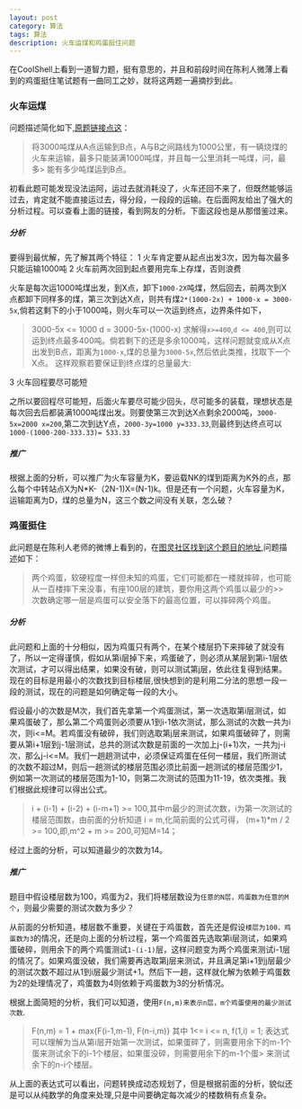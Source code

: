 ```yaml
---
layout: post
category: 算法 
tags: 算法
description: 火车运煤和鸡蛋挺住问题
---
```


在CoolShell上看到一道智力题，挺有意思的，并且和前段时间在陈利人微薄上看到的鸡蛋挺住笔试题有一曲同工之妙，就将这两题一遍摘抄到此。

### 火车运煤

问题描述简化如下,[原题链接点这](http://coolshell.cn/articles/4429.html)：
> 将3000吨煤从A点运输到B点，A与B之间路线为1000公里，有一辆烧煤的火车来运输，最多只能装满1000吨煤，并且每一公里消耗一吨煤，问，最多> 能有多少吨煤运到B点。 

初看此题可能发现没法运阿，运过去就消耗没了，火车还回不来了，但既然能够运过去，肯定就不能直接运过去，得分段，一段段的运输。在后面网友给出了强大的分析过程。可以查看上面的链接，看到网友的分析。下面这段也是从那借鉴过来。

##### 分析

要得到最优解，先了解其两个特征：
1 火车肯定要从起点出发3次，因为每次最多只能运输1000吨
2 火车前两次回到起点要用完车上存煤，否则浪费

火车是每次运1000吨煤出发，到X点，卸下`1000-2X`吨煤，然后回去，前两次到X点都卸下同样多的煤，第三次到达X点，则共有煤`2*(1000-2x) + 1000-x = 3000-5x`,倘若这剩下的小于1000吨，则火车可以一次运到终点，边界条件如下，
> 3000-5x <= 1000
> d = 3000-5x-(1000-x)
求解得`x>=400`,`d <= 400`,则可以运到终点最多400吨。倘若剩下的还是多余1000吨，这样问题就变成从X点出发到B点，距离为`1000-x`,煤的总量为`3000-5x`,然后依此类推，找取下一个X点。
这样观察若要保证到终点煤的总量最大:

3  火车回程要尽可能短 

之所以要回程尽可能短，后面火车要尽可能少回头，尽可能多的装载，理想状态是每次回去后都装满1000吨煤出发。则要使第三次到达X点剩余2000吨，`3000-5x=2000 x=200`,第二次到达Y点，`2000-3y=1000 y=333.33`,则最终到达终点可以`1000-(1000-200-333.33)= 533.33`

##### 推广

根据上面的分析，可以推广为火车容量为K，要运载NK的煤到距离为K外的点，那么每个中转站点X为N*K-（2N-1)X=(N-1)k。但是还有一个问题，火车容量为K，运输距离为D，煤的总量为N，这三个数之间没有关联，怎么破？

### 鸡蛋挺住

此问题是在陈利人老师的微博上看到的，在[图灵社区找到这个题目的地址](http://ituring.com.cn/article/49817),问题描述如下：

> 两个鸡蛋，软硬程度一样但未知的鸡蛋，它们可能都在一楼就摔碎，也可能从一百楼摔下来没事，有座100层的建筑，要你用这两个鸡蛋以最少的>> 次数确定哪一层是鸡蛋可以安全落下的最高位置，可以摔碎两个鸡蛋。

##### 分析

此问题和上面的十分相似，因为鸡蛋只有两个，在某个楼层扔下来摔破了就没有了，所以一定得谨慎，假如从第i层掉下来，鸡蛋破了，则必须从某层到第i-1层依次测试，才可以得出结果，如果没有破，则可以测试第j层，依此往复得到结果。现在的目标是用最小的次数找到目标楼层,很快想到的是利用二分法的思想一段一段的测试，现在的问题是如何确定每一段的大小。

假设最小的次数是M次，我们首先拿第一个鸡蛋测试，第一次选取第i层测试，如果鸡蛋破了，那么第二个鸡蛋则必须要从1到i-1依次测试，那么测试的次数一共为i次，则i<=M。若鸡蛋没有破碎，我们则选取第j层来测试，如果鸡蛋破碎了，则需要从第i+1层到j-1层测试，总共的测试次数是前面的一次加上j-(i+1)次，一共为j-i次，那么j-i<=M。我们一趟趟测试中，必须保证鸡蛋在任何一楼层，我们所测试的次数不超过M，则后一趟测试的楼层范围必须比前面一趟测试的楼层范围少1，例如第一次测试的楼层范围为1-10，则第二次测试的范围为11-19，依次类推。我们根据此规律可以得出公式。

> i + (i-1) + (i-2) + (i-m+1) >= 100,其中m最少的测试次数，i为第一次测试的楼层范围数，由前面的分析知道 i = m,化简前面的公式可得，
> (m+1)*m / 2 >= 100,即,m^2 + m >= 200,可知M=14；

经过上面的分析，可以知道最少的次数为14。

##### 推广

题目中假设楼层数为100，鸡蛋为2，我们将楼层数设为`任意的N层，鸡蛋数为任意的M个`，则最少需要的测试次数为多少？

从前面的分析知道，楼层数不重要，关键在于鸡蛋数，首先还是假设`楼层为100，鸡蛋数为3`的情况，还是向上面的分析过程，第一个鸡蛋首先选取第i层测试，如果鸡蛋破碎，则用余下的两个鸡蛋测试`1-(i-1)`层，这样问题变为两个鸡蛋来测试i-1层的情况了。如果鸡蛋没破，我们需要再选取第j层来测试，并且满足第i+1到j层最少的测试次数不超过从1到i层最少测试+1。然后下一趟，这样就化解为依赖于鸡蛋数为2的处理情况了，鸡蛋数为4则依赖于鸡蛋数为3的分析情况。

根据上面简短的分析，我们可以知道，使用`F(n,m)来表示n层，m个鸡蛋使用的最少测试次数`.
> F(n,m) = 1 + max{F(i-1,m-1), F(n-i,m)} 其中 1<= i <= n, f(1,i) = 1;
> 表达式可以理解为当从第i层开始第一次测试，如果蛋碎了，则需要用余下的m-1个蛋来测试余下的i-1个楼层，如果蛋没碎，则需要用余下的m-1个蛋> 来测试余下的n-i个楼层。

从上面的表达式可以看出，问题转换成动态规划了，但是根据前面的分析，貌似还是可以从纯数学的角度来处理,只是中间要确定每次减少的楼数稍有点复杂。

